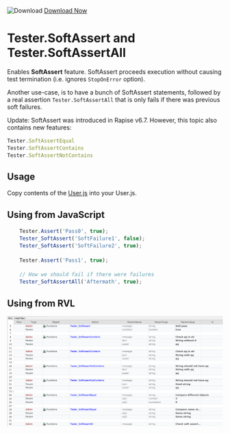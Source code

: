 ![Download](https://github.githubassets.com/images/icons/emoji/unicode/23ec.png?v8) [Download Now](https://inflectra.github.io/DownGit/#/home?url=https://github.com/Inflectra/rapise-powerpack/tree/master/SoftAssert)

# Tester.SoftAssert and Tester.SoftAssertAll

Enables **SoftAssert** feature. SoftAssert proceeds execution without causing test termination (i.e. ignores `StopOnError` option).

Another use-case, is to have a bunch of SoftAssert statements, followed by a real assertion `Tester.SoftAssertAll` that is only fails if there was previous soft failures.

Update: SoftAssert was introduced in Rapise v6.7. However, this topic also contains new features:
```javascript
Tester.SoftAssertEqual
Tester.SoftAssertContains
Tester.SoftAssertNotContains
```

## Usage

Copy contents of the [User.js](User.js) into your User.js.

## Using from JavaScript

```javascript
	Tester.Assert('Pass0', true);
	Tester_SoftAssert('SoftFailure1', false);
	Tester_SoftAssert('SoftFailure2', true);

	Tester.Assert('Pass1', true);
	
	// How we should fail if there were failures
	Tester_SoftAssertAll('Aftermath', true);
```

## Using from RVL

![SoftAssert RVL](img/SoftAssertRvl.png)

